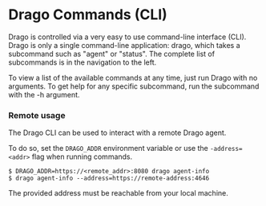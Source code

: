 # Drago Commands (CLI)

Drago is controlled via a very easy to use command-line interface (CLI). Drago is only a single command-line application: drago, which takes a subcommand such as "agent" or "status". The complete list of subcommands is in the navigation to the left.

To view a list of the available commands at any time, just run Drago with no arguments. To get help for any specific subcommand, run the subcommand with the -h argument.

### Remote usage

The Drago CLI can be used to interact with a remote Drago agent.

To do so, set the `DRAGO_ADDR` environment variable or use the `-address=<addr>` flag when running commands.

```
$ DRAGO_ADDR=https://<remote_addr>:8080 drago agent-info
$ drago agent-info --address=https://remote-address:4646
```

The provided address must be reachable from your local machine.